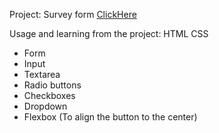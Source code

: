 Project: Survey form [ClickHere](https://shilpamk.github.io/survey-form/)

Usage and learning from the project: HTML CSS
* Form
* Input 
* Textarea
* Radio buttons
* Checkboxes
* Dropdown
* Flexbox (To align the button to the center)
